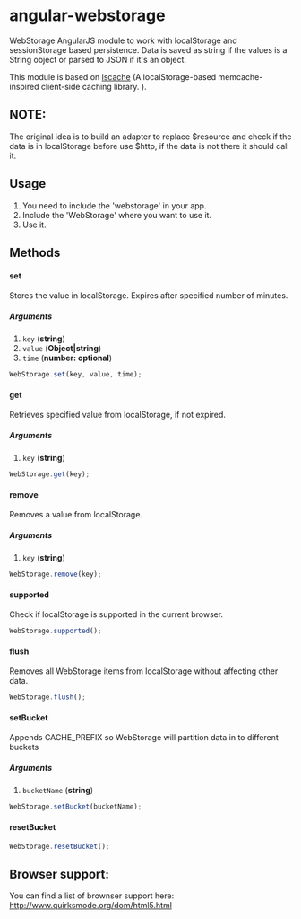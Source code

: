 angular-webstorage
==================

WebStorage AngularJS module to work with localStorage and sessionStorage based persistence. Data is saved as string if the values is a String object or parsed to JSON if it's an object.

This module is based on [lscache](http://github.com/pamelafox/lscache) (A localStorage-based memcache-inspired client-side caching library. ).


NOTE:
---- 
The original idea is to build an adapter to replace $resource and check if the data is in localStorage before use $http, if the data is not there it should call it.


Usage
-----
 1. You need to include the 'webstorage' in your app.
 2. Include the 'WebStorage' where you want to use it.
 3. Use it.

Methods
-------
#### set
Stores the value in localStorage. Expires after specified number of minutes.
##### Arguments
1. `key` (**string**)
2. `value` (**Object|string**)
3. `time` (**number: optional**)

```js
WebStorage.set(key, value, time);
```
#### get
Retrieves specified value from localStorage, if not expired.
##### Arguments
1. `key` (**string**)

```js
WebStorage.get(key);
```

#### remove
Removes a value from localStorage.
##### Arguments
1. `key` (**string**)

```js
WebStorage.remove(key);
```

#### supported
Check if localStorage is supported in the current browser.

```js
WebStorage.supported();
```

#### flush
Removes all WebStorage items from localStorage without affecting other data.

```js
WebStorage.flush();
```

#### setBucket
Appends CACHE_PREFIX so WebStorage will partition data in to different buckets
##### Arguments
1. `bucketName` (**string**)

```js
WebStorage.setBucket(bucketName);
```

#### resetBucket

```js
WebStorage.resetBucket();
```





Browser support:
---------------
You can find a list of brownser support here: http://www.quirksmode.org/dom/html5.html
